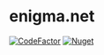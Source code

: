 # enigma.net
[![CodeFactor](https://www.codefactor.io/repository/github/q2g/enigma.net/badge)](https://www.codefactor.io/repository/github/q2g/enigma.net)
[![Nuget](https://img.shields.io/nuget/v/enigma.net.svg)](https://www.nuget.org/packages/enigma.net)